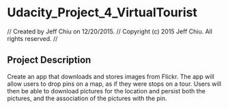# Udacity_Project_4_VirtualTourist

//  Created by Jeff Chiu on 12/20/2015.
//  Copyright (c) 2015 Jeff Chiu. All rights reserved.
//


## Project Description
Create an app that downloads and stores images from Flickr. The app will allow users to drop pins on a map, as if they were stops on a tour. Users will then be able to download pictures for the location and persist both the pictures, and the association of the pictures with the pin.
